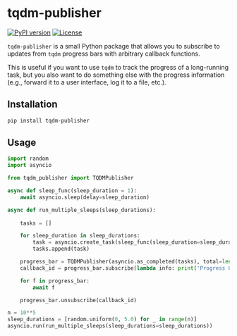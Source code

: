 # tqdm-publisher
[![PyPI version](https://badge.fury.io/py/tqdm-publisher.svg)](https://badge.fury.io/py/tqdm-publisher.svg)
[![License](https://img.shields.io/pypi/l/tqdm-publisher.svg)](https://github.com/catalystneuro/tqdm-publisher/license.txt)

`tqdm-publisher` is a small Python package that allows you to subscribe to updates from `tqdm` progress bars with arbitrary callback functions.

This is useful if you want to use `tqdm` to track the progress of a long-running task, but you also want to do something else with the progress information (e.g., forward it to a user interface, log it to a file, etc.).

## Installation
```bash
pip install tqdm-publisher
```

## Usage
```python
import random
import asyncio

from tqdm_publisher import TQDMPublisher

async def sleep_func(sleep_duration = 1):
    await asyncio.sleep(delay=sleep_duration)

async def run_multiple_sleeps(sleep_durations):
    
    tasks = []

    for sleep_duration in sleep_durations:
        task = asyncio.create_task(sleep_func(sleep_duration=sleep_duration))
        tasks.append(task)

    progress_bar = TQDMPublisher(asyncio.as_completed(tasks), total=len(tasks))
    callback_id = progress_bar.subscribe(lambda info: print('Progress Update', info))

    for f in progress_bar:
        await f

    progress_bar.unsubscribe(callback_id)

n = 10**5
sleep_durations = [random.uniform(0, 5.0) for _ in range(n)]
asyncio.run(run_multiple_sleeps(sleep_durations=sleep_durations))
```